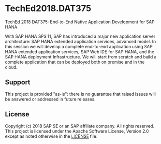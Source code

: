 # TechEd2018.DAT375
TechEd 2018 DAT375: End-to-End Native Application Development for SAP HANA 

With SAP HANA SPS 11, SAP has introduced a major new application server architecture: SAP HANA extended application services, advanced model. In this session we will develop a complete end-to-end application using SAP HANA extended application services, SAP Web IDE for SAP HANA, and the SAP HANA deployment Infrastructure. We will start from scratch and build a complete application that can be deployed both on premise and in the cloud.

## Support
This project is provided "as-is": there is no guarantee that raised issues will be answered or addressed in future releases.

## License

Copyright (c) 2018 SAP SE or an SAP affiliate company. All rights reserved.
This project is licensed under the Apache Software License, Version 2.0 except as noted otherwise in the [LICENSE](LICENSE) file.
